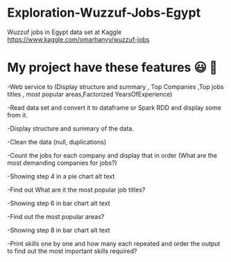 # Exploration-Wuzzuf-Jobs-Egypt

Wuzzuf jobs in Egypt data set at Kaggle https://www.kaggle.com/omarhanyy/wuzzuf-jobs

# My project have these features 😃 🤩
 
-Web service to (Display structure and summary , Top Companies ,Top jobs titles , most popular areas,Factorized YearsOfExperience)

-Read data set and convert it to dataframe or Spark RDD and display some from it.

-Display structure and summary of the data.

-Clean the data (null, duplications)

-Count the jobs for each company and display that in order (What are the most demanding companies for jobs?)

-Showing step 4 in a pie chart alt text

-Find out What are it the most popular job titles?

-Showing step 6 in bar chart alt text

-Find out the most popular areas?

-Showing step 8 in bar chart alt text

-Print skills one by one and how many each repeated and order the output to find out the most important skills required?


